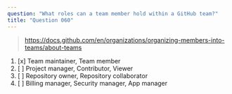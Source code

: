 ```yaml
---
question: "What roles can a team member hold within a GitHub team?"
title: "Question 060"
---
```


> https://docs.github.com/en/organizations/organizing-members-into-teams/about-teams
1. [x] Team maintainer, Team member
1. [ ] Project manager, Contributor, Viewer
1. [ ] Repository owner, Repository collaborator
1. [ ] Billing manager, Security manager, App manager
